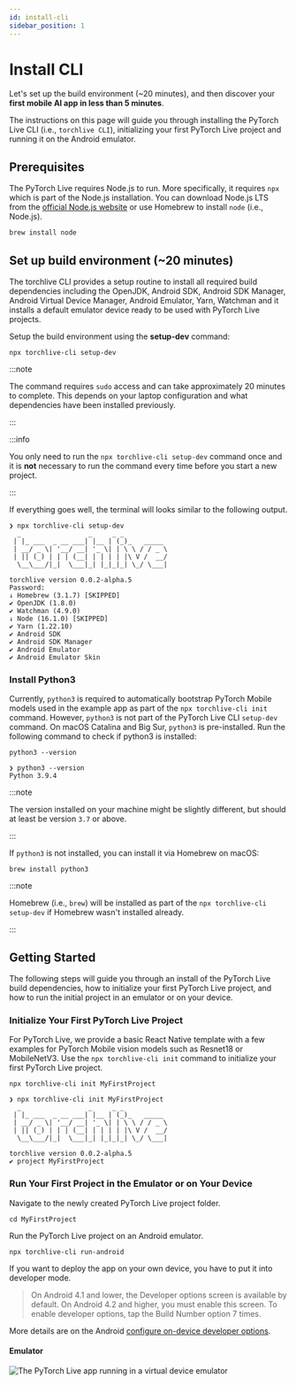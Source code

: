 ```yaml
---
id: install-cli
sidebar_position: 1
---
```


# Install CLI

Let's set up the build environment (~20 minutes), and then discover your **first mobile AI app in less than 5 minutes**.

The instructions on this page will guide you through installing the PyTorch Live CLI (i.e., `torchlive CLI`), initializing your first PyTorch Live project and running it on the Android emulator.

## Prerequisites

The PyTorch Live requires Node.js to run. More specifically, it requires `npx` which is part of the Node.js installation. You can download Node.js LTS from the [official Node.js website](https://nodejs.org/) or use Homebrew to install `node` (i.e., Node.js).

```sh
brew install node
```

## Set up build environment (~20 minutes)

The torchlive CLI provides a setup routine to install all required build dependencies including the OpenJDK, Android SDK, Android SDK Manager, Android Virtual Device Manager, Android Emulator, Yarn, Watchman and it installs a default emulator device ready to be used with PyTorch Live projects.

Setup the build environment using the **setup-dev** command:

```shell
npx torchlive-cli setup-dev
```

:::note

The command requires `sudo` access and can take approximately 20 minutes to complete. This depends on your laptop configuration and what dependencies have been installed previously.

:::

:::info

You only need to run the `npx torchlive-cli setup-dev` command once and it is **not** necessary to run the command every time before you start a new project.

:::

If everything goes well, the terminal will looks similar to the following output.

```shell title="Expected output"
❯ npx torchlive-cli setup-dev
  _                 _     _ _
 | |_ ___  _ __ ___| |__ | (_)_   _____
 | __/ _ \| '__/ __| '_ \| | \ \ / / _ \
 | || (_) | | | (__| | | | | |\ V /  __/
  \__\___/|_|  \___|_| |_|_|_| \_/ \___|

torchlive version 0.0.2-alpha.5
Password:
↓ Homebrew (3.1.7) [SKIPPED]
✔ OpenJDK (1.8.0)
✔ Watchman (4.9.0)
↓ Node (16.1.0) [SKIPPED]
✔ Yarn (1.22.10)
✔ Android SDK
✔ Android SDK Manager
✔ Android Emulator
✔ Android Emulator Skin
```

### Install Python3

Currently, `python3` is required to automatically bootstrap PyTorch Mobile models used in the example app as part of the `npx torchlive-cli init` command. However, `python3` is not part of the PyTorch Live CLI `setup-dev` command. On macOS Catalina and Big Sur, `python3` is pre-installed. Run the following command to check if python3 is installed:

```shell
python3 --version
```

```shell title="Expected output"
❯ python3 --version
Python 3.9.4
```

:::note

The version installed on your machine might be slightly different, but should at least be version `3.7` or above.

:::


If `python3` is not installed, you can install it via Homebrew on macOS:

```shell
brew install python3
```

:::note

Homebrew (i.e., `brew`) will be installed as part of the `npx torchlive-cli setup-dev` if Homebrew wasn't installed already.

:::

## Getting Started

The following steps will guide you through an install of the PyTorch Live build dependencies, how to initialize your first PyTorch Live project, and how to run the initial project in an emulator or on your device.

### Initialize Your First PyTorch Live Project

For PyTorch Live, we provide a basic React Native template with a few examples for PyTorch Mobile vision models such as Resnet18 or MobileNetV3. Use the `npx torchlive-cli init` command to initialize your first PyTorch Live project.

```shell
npx torchlive-cli init MyFirstProject
```

```shell title="Expected output"
❯ npx torchlive-cli init MyFirstProject
  _                 _     _ _
 | |_ ___  _ __ ___| |__ | (_)_   _____
 | __/ _ \| '__/ __| '_ \| | \ \ / / _ \
 | || (_) | | | (__| | | | | |\ V /  __/
  \__\___/|_|  \___|_| |_|_|_| \_/ \___|

torchlive version 0.0.2-alpha.5
✔ project MyFirstProject

```

### Run Your First Project in the Emulator or on Your Device

Navigate to the newly created PyTorch Live project folder.

```shell
cd MyFirstProject
```

Run the PyTorch Live project on an Android emulator.

```shell
npx torchlive-cli run-android
```

If you want to deploy the app on your own device, you have to put it into developer mode.

>On Android 4.1 and lower, the Developer options screen is available by default. On Android 4.2 and higher, you must enable this screen. To enable developer options, tap the Build Number option 7 times.

More details are on the Android [configure on-device developer options](https://developer.android.com/studio/debug/dev-options).

#### Emulator

![](/img/tutorial/pytorch_live_in_emulator.png "The PyTorch Live app running in a virtual device emulator")
